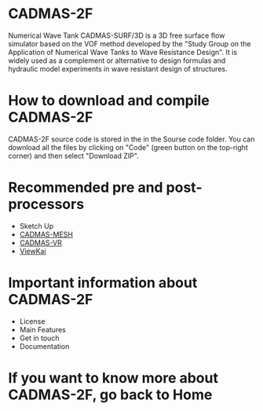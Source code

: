 # CADMAS-2F
Numerical Wave Tank CADMAS-SURF/3D is a 3D free surface flow simulator based on the VOF method developed by the "Study Group on the Application of Numerical Wave Tanks to Wave Resistance Design". It is widely used as a complement or alternative to design formulas and hydraulic model experiments in wave resistant design of structures.
# How to download and compile CADMAS-2F
CADMAS-2F source code is stored in the in the Sourse code folder. You can download all the files by clicking on "Code" (green button on the top-right corner) and then select "Download ZIP".
# Recommended pre and post-processors
+ Sketch Up
+ [CADMAS-MESH](https://github.com/CADMAS-SURF/Multiscale-and-Multiphysics-Integrated-Simulator-for-Tsunami/tree/main/Pre%20and%20post-processors/CADMAS-MESH)
+ [CADMAS-VR](https://github.com/CADMAS-SURF/Multiscale-and-Multiphysics-Integrated-Simulator-for-Tsunami/tree/main/Pre%20and%20post-processors/CADMAS-VR)
+ [ViewKai](https://github.com/CADMAS-SURF/Multiscale-and-Multiphysics-Integrated-Simulator-for-Tsunami/tree/main/Pre%20and%20post-processors/ViewKai)
# Important information about CADMAS-2F
+ License
+ Main Features
+ Get in touch
+ Documentation
# If you want to know more about CADMAS-2F, go back to Home
